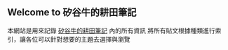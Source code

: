 ## Welcome to 矽谷牛的耕田筆記

本網站是用來記錄 [矽谷牛的耕田筆記](https://www.facebook.com/technologynoteniu) 內的所有資訊
將所有貼文根據種類進行索引，讓各位可以針對想要的主題去選擇與瀏覽
